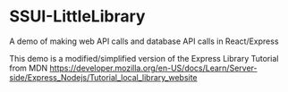 # SSUI-LittleLibrary
A demo of making web API calls and database API calls in React/Express

This demo is a modified/simplified version of the Express Library Tutorial from MDN https://developer.mozilla.org/en-US/docs/Learn/Server-side/Express_Nodejs/Tutorial_local_library_website 
